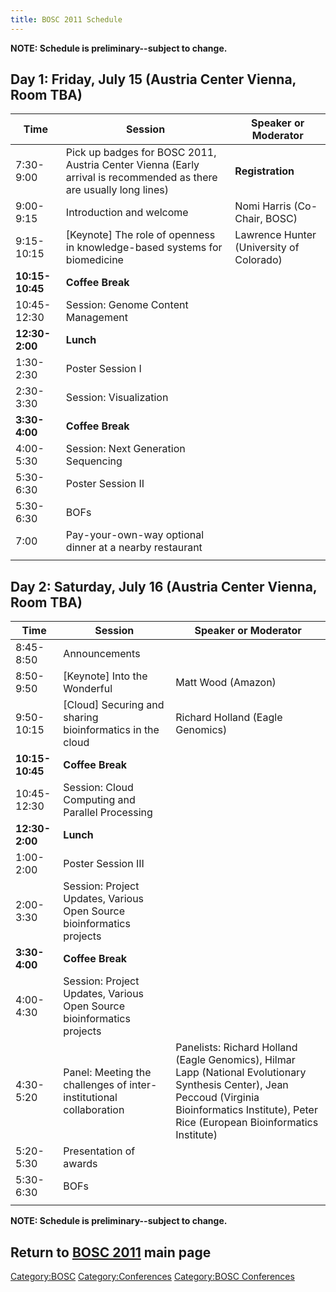 ```yaml
---
title: BOSC 2011 Schedule
---
```


**NOTE: Schedule is preliminary--subject to change.**

Day 1: Friday, July 15 (Austria Center Vienna, Room TBA)
--------------------------------------------------------

| Time            | Session                                                                                                            | Speaker or Moderator                     |
|-----------------|--------------------------------------------------------------------------------------------------------------------|------------------------------------------|
| 7:30-9:00       | Pick up badges for BOSC 2011, Austria Center Vienna (Early arrival is recommended as there are usually long lines) | **Registration**                         |
| 9:00-9:15       | Introduction and welcome                                                                                           | Nomi Harris (Co-Chair, BOSC)             |
| 9:15-10:15      | \[Keynote\] The role of openness in knowledge-based systems for biomedicine                                        | Lawrence Hunter (University of Colorado) |
| **10:15-10:45** | **Coffee Break**                                                                                                   |                                          |
| 10:45-12:30     | Session: Genome Content Management                                                                                 |                                          |
| **12:30-2:00**  | **Lunch**                                                                                                          |                                          |
| 1:30-2:30       | Poster Session I                                                                                                   |                                          |
| 2:30-3:30       | Session: Visualization                                                                                             |                                          |
| **3:30-4:00**   | **Coffee Break**                                                                                                   |                                          |
| 4:00-5:30       | Session: Next Generation Sequencing                                                                                |                                          |
| 5:30-6:30       | Poster Session II                                                                                                  |                                          |
| 5:30-6:30       | BOFs                                                                                                               |                                          |
| 7:00            | Pay-your-own-way optional dinner at a nearby restaurant                                                            |                                          |
||

Day 2: Saturday, July 16 (Austria Center Vienna, Room TBA)
----------------------------------------------------------

| Time            | Session                                                                       | Speaker or Moderator                                                                                                                                                                                |
|-----------------|-------------------------------------------------------------------------------|-----------------------------------------------------------------------------------------------------------------------------------------------------------------------------------------------------|
| 8:45-8:50       | Announcements                                                                 |                                                                                                                                                                                                     |
| 8:50-9:50       | \[Keynote\] Into the Wonderful                                                | Matt Wood (Amazon)                                                                                                                                                                                  |
| 9:50-10:15      | \[Cloud\] Securing and sharing bioinformatics in the cloud                    | Richard Holland (Eagle Genomics)                                                                                                                                                                    |
| **10:15-10:45** | **Coffee Break**                                                              |                                                                                                                                                                                                     |
| 10:45-12:30     | Session: Cloud Computing and Parallel Processing                              |                                                                                                                                                                                                     |
| **12:30-2:00**  | **Lunch**                                                                     |                                                                                                                                                                                                     |
| 1:00-2:00       | Poster Session III                                                            |                                                                                                                                                                                                     |
| 2:00-3:30       | Session: Project Updates, Various Open Source bioinformatics projects         |                                                                                                                                                                                                     |
| **3:30-4:00**   | **Coffee Break**                                                              |                                                                                                                                                                                                     |
| 4:00-4:30       | Session: Project Updates, Various Open Source bioinformatics projects         |                                                                                                                                                                                                     |
| 4:30-5:20       | Panel: Meeting the challenges of inter-institutional collaboration            | Panelists: Richard Holland (Eagle Genomics), Hilmar Lapp (National Evolutionary Synthesis Center), Jean Peccoud (Virginia Bioinformatics Institute), Peter Rice (European Bioinformatics Institute) |
| 5:20-5:30       | Presentation of awards                                                        |                                                                                                                                                                                                     |
| 5:30-6:30       | BOFs                                                                          |                                                                                                                                                                                                     |
||

**NOTE: Schedule is preliminary--subject to change.**

Return to **[ BOSC 2011](BOSC_2011 "wikilink")** main page
----------------------------------------------------------

<Category:BOSC> <Category:Conferences> [Category:BOSC
Conferences](Category:BOSC_Conferences "wikilink")
